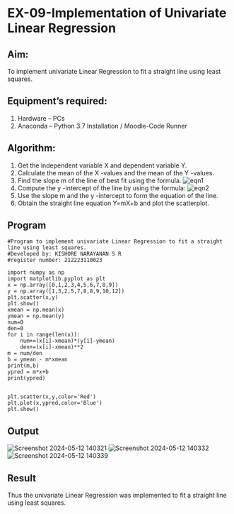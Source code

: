 # EX-09-Implementation of Univariate Linear Regression
## Aim:
To implement univariate Linear Regression to fit a straight line using least squares.
## Equipment’s required:
1.	Hardware – PCs
2.	Anaconda – Python 3.7 Installation / Moodle-Code Runner
## Algorithm:
1.	Get the independent variable X and dependent variable Y.
2.	Calculate the mean of the X -values and the mean of the Y -values.
3.	Find the slope m of the line of best fit using the formula.
 ![eqn1](./eq1.jpg)
4.	Compute the y -intercept of the line by using the formula:
![eqn2](./eq2.jpg)  
5.	Use the slope m and the y -intercept to form the equation of the line.
6.	Obtain the straight line equation Y=mX+b and plot the scatterplot.
## Program
```
#Program to implement univariate Linear Regression to fit a straight line using least squares.
#Developed by: KISHORE NARAYANAN S R
#register number: 212223110023

import numpy as np 
import matplotlib.pyplot as plt
x = np.array([0,1,2,3,4,5,6,7,8,9])
y = np.array([1,3,2,5,7,8,8,9,10,12])
plt.scatter(x,y)
plt.show()
xmean = np.mean(x)
ymean = np.mean(y)
num=0
den=0
for i in range(len(x)):
    num+=(x[i]-xmean)*(y[i]-ymean)
    den+=(x[i]-xmean)**2
m = num/den
b = ymean - m*xmean
print(m,b)
ypred = m*x+b
print(ypred)


plt.scatter(x,y,color='Red')
plt.plot(x,ypred,color='Blue')
plt.show()

```
## Output
![Screenshot 2024-05-12 140321](https://github.com/KISHORENARAYANANSR/Univariate-Linear-Regression/assets/148202102/5881f975-25cd-4dee-978c-08222247171f)
![Screenshot 2024-05-12 140332](https://github.com/KISHORENARAYANANSR/Univariate-Linear-Regression/assets/148202102/573b21e0-422c-4bcc-991f-65c324dfdc5a)
![Screenshot 2024-05-12 140339](https://github.com/KISHORENARAYANANSR/Univariate-Linear-Regression/assets/148202102/a8c78929-ede9-4b7c-a256-a5991d9acce5)


## Result
Thus the univariate Linear Regression was implemented to fit a straight line using least squares.
